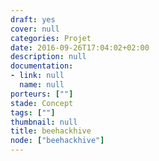 ```yaml
---
draft: yes
cover: null
categories: Projet
date: 2016-09-26T17:04:02+02:00
description: null
documentation:
- link: null
  name: null
porteurs: [""]
stade: Concept
tags: [""]
thumbnail: null
title: beehackhive
node: ["beehackhive"]
---
```

